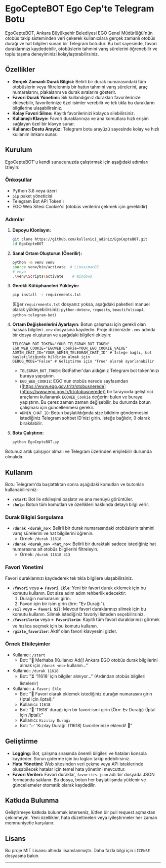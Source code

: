 # EgoCepteBOT Ego Cep'te Telegram Botu

EgoCepteBOT, Ankara Büyükşehir Belediyesi EGO Genel Müdürlüğü'nün otobüs takip sisteminden veri çekerek kullanıcılara gerçek zamanlı otobüs durağı ve hat bilgileri sunan bir Telegram botudur. Bu bot sayesinde, favori duraklarınızı kaydedebilir, otobüslerin tahmini varış sürelerini öğrenebilir ve toplu taşıma deneyiminizi kolaylaştırabilirsiniz.

## Özellikler

* **Gerçek Zamanlı Durak Bilgisi:** Belirli bir durak numarasındaki tüm otobüslerin veya filtrelenmiş bir hattın tahmini varış sürelerini, araç numaralarını, plakalarını ve durak sıralarını gösterir.
* **Favori Durak Yönetimi:** Sık kullandığınız durakları favorilerinize ekleyebilir, favorilerinize özel isimler verebilir ve tek tıkla bu durakların bilgilerine ulaşabilirsiniz.
* **Kolay Favori Silme:** Kayıtlı favorilerinizi kolayca silebilirsiniz.
* **Kullanışlı Klavye:** Favori duraklarınıza ve ana komutlara hızlı erişim sağlayan özel bir klavye sunar.
* **Kullanıcı Dostu Arayüz:** Telegram botu arayüzü sayesinde kolay ve hızlı kullanım imkanı sunar.

## Kurulum

EgoCepteBOT'u kendi sunucunuzda çalıştırmak için aşağıdaki adımları izleyin:

### Önkoşullar

* Python 3.8 veya üzeri
* `pip` paket yöneticisi
* Telegram Bot API Token'ı
* EGO Web Sitesi Cookie'si (otobüs verilerini çekmek için gereklidir)

### Adımlar

1.  **Depoyu Klonlayın:**
    ```bash
    git clone https://github.com/kullanici_adiniz/EgoCepteBOT.git
    cd EgoCepteBOT
    ```

2.  **Sanal Ortam Oluşturun (Önerilir):**
    ```bash
    python -m venv venv
    source venv/bin/activate  # Linux/macOS
    # veya
    .\venv\Scripts\activate    # Windows
    ```

3.  **Gerekli Kütüphaneleri Yükleyin:**
    ```bash
    pip install -r requirements.txt
    ```
    (Eğer `requirements.txt` dosyanız yoksa, aşağıdaki paketleri manuel olarak yükleyebilirsiniz: `python-dotenv`, `requests`, `beautifulsoup4`, `python-telegram-bot`)

4.  **Ortam Değişkenlerini Ayarlayın:**
    Botun çalışması için gerekli olan hassas bilgileri `.env` dosyasına kaydedin. Proje dizininizde `.env` adında bir dosya oluşturun ve aşağıdaki bilgileri ekleyin:

    ```env
    TELEGRAM_BOT_TOKEN="YOUR_TELEGRAM_BOT_TOKEN"
    EGO_WEB_COOKIE="EGOWEB_Cookie=YOUR_EGO_COOKIE_VALUE"
    ADMIN_CHAT_ID="YOUR_ADMIN_TELEGRAM_CHAT_ID" # İsteğe bağlı, bot başlatıldığında bildirim almak için
    DEBUG_MODE="False" # Geliştirme için "True" olarak ayarlanabilir
    ```
    * `TELEGRAM_BOT_TOKEN`: BotFather'dan aldığınız Telegram bot token'ınızı buraya yapıştırın.
    * `EGO_WEB_COOKIE`: EGO'nun otobüs nerede sayfasından ([https://www.ego.gov.tr/tr/otobusnerede](https://www.ego.gov.tr/tr/otobusnerede)) bir tarayıcıda geliştirici araçlarını kullanarak `EGOWEB_Cookie` değerini bulun ve buraya yapıştırın. Bu çerez zaman zaman değişebilir, bu durumda botun çalışması için güncellenmesi gerekir.
    * `ADMIN_CHAT_ID`: Botun başlatıldığında size bildirim göndermesini istediğiniz Telegram sohbet ID'nizi girin. İsteğe bağlıdır, 0 olarak bırakılabilir.

5.  **Botu Çalıştırın:**
    ```bash
    python EgoCepteBOT.py
    ```

Botunuz artık çalışıyor olmalı ve Telegram üzerinden erişilebilir durumda olmalıdır.

## Kullanım

Botu Telegram'da başlattıktan sonra aşağıdaki komutları ve butonları kullanabilirsiniz:

* **`/start`**: Bot ile etkileşimi başlatır ve ana menüyü görüntüler.
* **`/help`**: Botun tüm komutları ve özellikleri hakkında detaylı bilgi verir.

### Durak Bilgisi Sorgulama

* **`/durak <durak_no>`**: Belirli bir durak numarasındaki otobüslerin tahmini varış sürelerini ve hat bilgilerini öğrenin.
    * Örnek: `/durak 11618`
* **`/durak <durak_no> <hat_no>`**: Belirli bir duraktaki sadece istediğiniz hat numarasına ait otobüs bilgilerini filtreleyin.
    * Örnek: `/durak 11618 413`

### Favori Yönetimi

Favori duraklarınızı kaydederek tek tıkla bilgilere ulaşabilirsiniz.

* **`/favori`** veya **`➕ Favori Ekle`**: Yeni bir favori durak eklemek için bu komutu kullanın. Bot size adım adım rehberlik edecektir:
    1.  Durağın numarasını girin.
    2.  Favori için bir isim girin (örn: "Ev Durağı").
* **`/sil`** veya **`➖ Favori Sil`**: Mevcut favori duraklarınızı silmek için bu komutu kullanın. Silmek istediğiniz favoriyi listeden seçebilirsiniz.
* **`/favorilerim`** veya **`⭐ Favorilerim`**: Kayıtlı tüm favori duraklarınızı görmek ve hızlıca seçmek için bu komutu kullanın.
* **`/gizle_favoriler`**: Aktif olan favori klavyesini gizler.

### Örnek Etkileşimler

* Kullanıcı: `/start`
    * Bot: "👋 Merhaba [Kullanıcı Adı]! Ankara EGO otobüs durak bilgilerini almak için `/durak <no>` kullanın..."
* Kullanıcı: `/durak 11618`
    * Bot: "⏳ '11618' için bilgiler alınıyor..." (Ardından otobüs bilgileri listelenir)
* Kullanıcı: `➕ Favori Ekle`
    * Bot: "📍 Favori olarak eklemek istediğiniz durağın numarasını girin (İptal için /iptal):"
    * Kullanıcı: `11618`
    * Bot: "📝 '11618' durağı için bir favori ismi girin (Örn: Ev Durağı) (İptal için /iptal):"
    * Kullanıcı: `Kızılay Durağı`
    * Bot: "✅ 'Kızılay Durağı' (11618) favorilerinize eklendi! 🎉"

## Geliştirme

* **Logging:** Bot, çalışma sırasında önemli bilgileri ve hataları konsola kaydeder. Sorun giderme için bu logları takip edebilirsiniz.
* **Hata Yönetimi:** Web sitesinden veri çekme veya API isteklerinde oluşabilecek hatalar için temel hata yönetimi mevcuttur.
* **Favori Verileri:** Favori duraklar, `favorites.json` adlı bir dosyada JSON formatında saklanır. Bu dosya, botun her başlatılışında yüklenir ve güncellemeler otomatik olarak kaydedilir.

## Katkıda Bulunma

Geliştirmeye katkıda bulunmak isterseniz, lütfen bir pull request açmaktan çekinmeyin. Yeni özellikler, hata düzeltmeleri veya iyileştirmeler her zaman memnuniyetle karşılanır.

## Lisans

Bu proje MIT Lisansı altında lisanslanmıştır. Daha fazla bilgi için `LICENSE` dosyasına bakın.

---
